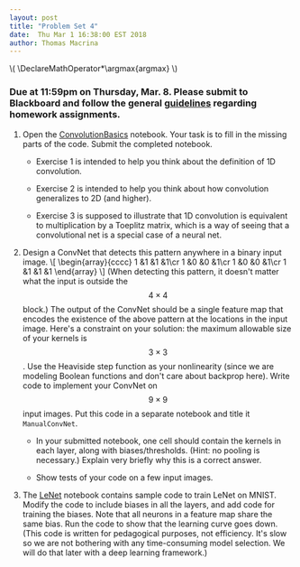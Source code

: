 ```yaml
---
layout: post
title: "Problem Set 4"
date:  Thu Mar 1 16:38:00 EST 2018
author: Thomas Macrina
---
```

\\(
\DeclareMathOperator*\argmax{argmax}
\\)

### Due at 11:59pm on Thursday, Mar. 8. Please submit to Blackboard and follow the general [guidelines](https://cos485.github.io/general/2018/02/08/homework-guidelines.html) regarding homework assignments.

1. Open the [ConvolutionBasics](https://drive.google.com/open?id=1GsOgn2-gvIt7bNrpGHuUXkBj0tA8qTkr) notebook.  Your task is to fill in the missing parts of the code.  Submit the completed notebook.
   - Exercise 1 is intended to help you think about the definition of 1D convolution.

   - Exercise 2 is intended to help you think about how convolution generalizes to 2D (and higher).

   - Exercise 3 is supposed to illustrate that 1D convolution is equivalent to multiplication by a Toeplitz matrix, which is a way of seeing that a convolutional net is a special case of a neural net. 

2. Design a ConvNet that detects this pattern anywhere in a binary input image.
\\[
\begin{array}{cccc}
1 &1 &1 &1\cr
1 &0 &0 &1\cr
1 &0 &0 &1\cr
1 &1 &1 &1
\end{array}
\\]
(When detecting this pattern, it doesn't matter what the input is outside the $$4\times 4$$ block.)
The output of the ConvNet should be a single feature map that encodes the existence of the above pattern at the locations in the input image.  Here's a constraint on your solution: the maximum allowable size of your kernels is $$3\times 3$$.  Use the Heaviside step function as your nonlinearity (since we are modeling Boolean functions and don't care about backprop here). Write code to implement your ConvNet on $$9\times 9$$ input images. Put this code in a separate notebook and title it `ManualConvNet`.

   - In your submitted notebook, one cell should contain the kernels in each layer, along with biases/thresholds. (Hint: no pooling is necessary.)  Explain very briefly why this is a correct answer.
 
   - Show tests of your code on a few input images.

3. The [LeNet](https://drive.google.com/open?id=1zsezKIGPy6A_b2PMyGuWNg0xvcY3PObP) notebook contains sample code to train LeNet on MNIST.  Modify the code to include biases in all the layers, and add code for training the biases.  Note that all neurons in a feature map share the same bias.  Run the code to show that the learning curve goes down.  (This code is written for pedagogical purposes, not efficiency.  It's slow so we are not bothering with any time-consuming model selection.  We will do that later with a deep learning framework.)
